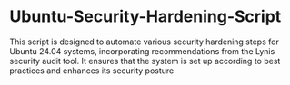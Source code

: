 # Ubuntu-Security-Hardening-Script
This script is designed to automate various security hardening steps for Ubuntu 24.04 systems, incorporating recommendations from the Lynis security audit tool. It ensures that the system is set up according to best practices and enhances its security posture 

